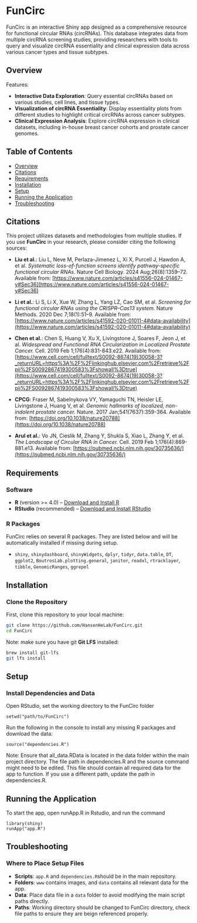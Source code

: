 # FunCirc
FunCirc is an interactive Shiny app designed as a comprehensive resource for functional circular RNAs (circRNAs). This database integrates data from multiple circRNA screening studies, providing researchers with tools to query and visualize circRNA essentiality and clinical expression data across various cancer types and tissue subtypes.

## Overview

Features: 
- **Interactive Data Exploration**: Query essential circRNAs based on various studies, cell lines, and tissue types.
- **Visualization of circRNA Essentiality**: Display essentiality plots from different studies to highlight critical circRNAs across cancer subtypes.
- **Clinical Expression Analysis**: Explore circRNA expression in clinical datasets, including in-house breast cancer cohorts and prostate cancer genomes.

## Table of Contents
- [Overview](#overview)
- [Citations](#citations)
- [Requirements](#requirements)
- [Installation](#installation)
- [Setup](#setup)
- [Running the Application](#running-the-application)
- [Troubleshooting](#troubleshooting)

## Citations

This project utilizes datasets and methodologies from multiple studies. If you use **FunCirc** in your research, please consider citing the following sources:

- **Liu et al.**: Liu L, Neve M, Perlaza-Jimenez L, Xi X, Purcell J, Hawdon A, et al. *Systematic loss-of-function screens identify pathway-specific functional circular RNAs.* Nature Cell Biology. 2024 Aug;26(8):1359–72. Available from: [https://www.nature.com/articles/s41556-024-01467-y#Sec36](https://www.nature.com/articles/s41556-024-01467-y#Sec36)

- **Li et al.**: Li S, Li X, Xue W, Zhang L, Yang LZ, Cao SM, et al. *Screening for functional circular RNAs using the CRISPR–Cas13 system.* Nature Methods. 2020 Dec 7;18(1):51–9. Available from: [https://www.nature.com/articles/s41592-020-01011-4#data-availability](https://www.nature.com/articles/s41592-020-01011-4#data-availability)

- **Chen et al.**: Chen S, Huang V, Xu X, Livingstone J, Soares F, Jeon J, et al. *Widespread and Functional RNA Circularization in Localized Prostate Cancer.* Cell. 2019 Feb 1;176(4):831-843.e22. Available from: [https://www.cell.com/cell/fulltext/S0092-8674(19)30058-3?_returnURL=https%3A%2F%2Flinkinghub.elsevier.com%2Fretrieve%2Fpii%2FS0092867419300583%3Fshowall%3Dtrue](https://www.cell.com/cell/fulltext/S0092-8674(19)30058-3?_returnURL=https%3A%2F%2Flinkinghub.elsevier.com%2Fretrieve%2Fpii%2FS0092867419300583%3Fshowall%3Dtrue)

- **CPCG**: Fraser M, Sabelnykova VY, Yamaguchi TN, Heisler LE, Livingstone J, Huang V, et al. *Genomic hallmarks of localized, non-indolent prostate cancer.* Nature. 2017 Jan;541(7637):359-364. Available from: [https://doi.org/10.1038/nature20788](https://doi.org/10.1038/nature20788)

- **Arul et al.**: Vo JN, Cieslik M, Zhang Y, Shukla S, Xiao L, Zhang Y, et al. *The Landscape of Circular RNA in Cancer.* Cell. 2019 Feb 1;176(4):869-881.e13. Available from: [https://pubmed.ncbi.nlm.nih.gov/30735636/](https://pubmed.ncbi.nlm.nih.gov/30735636/)

## Requirements

### Software
- **R** (version >= 4.0) – [Download and Install R](https://cran.r-project.org/)
- **RStudio** (recommended) – [Download and Install RStudio](https://rstudio.com/products/rstudio/download/)

### R Packages
FunCirc relies on several R packages. They are listed below and will be automatically installed if missing during setup.

- `shiny`, `shinydashboard`, `shinyWidgets`, `dplyr`, `tidyr`, `data.table`, `DT`, `ggplot2`, `BoutrosLab.plotting.general`, `janitor`, `readxl`, `rtracklayer`, `tibble`, `GenomicRanges`, `ggrepel`

## Installation

### Clone the Repository
First, clone this repository to your local machine:
```bash
git clone https://github.com/HansenHeLab/FunCirc.git
cd FunCirc
```
Note: make sure you have git **Git LFS** installed: 
```bash
brew install git-lfs
git lfs install
```

## Setup
### Install Dependencies and Data
Open RStudio, set the working directory to the FunCirc folder 
```RStudio console
setwd("path/to/FunCirc")
```

Run the following in the console to install any missing R packages and download the data:
```RStudio console
source("dependencies.R")
```

Note: Ensure that all_data.RData is located in the data folder within the main project directory. The file path in dependencies.R and the source command might need to be edited. This file should contain all required data for the app to function. If you use a different path, update the path in dependencies.R. 

## Running the Application

To start the app, open runApp.R in Rstudio, and run the command

```RStudio
library(shiny)
runApp("app.R")  
```

## Troubleshooting 

### Where to Place Setup Files

- **Scripts**: `app.R` and `dependencies.R`should be in the main repository.
- **Folders**: `www` contains images, and `data` contains all relevant data for the app. 
- **Data**: Place data file in a `data` folder to avoid modifying the main script paths directly.
- **Paths**: Working directory should be changed to FunCirc directory, check file paths to ensure they are beign referenced properly. 




